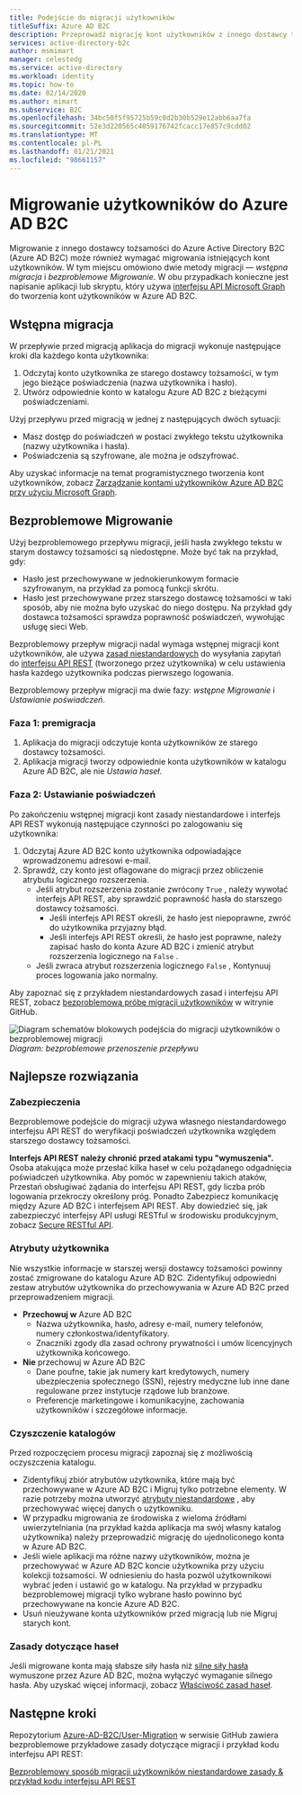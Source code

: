 ```yaml
---
title: Podejście do migracji użytkowników
titleSuffix: Azure AD B2C
description: Przeprowadź migrację kont użytkowników z innego dostawcy tożsamości do Azure AD B2C przy użyciu metod wstępnej migracji lub bezproblemowej migracji.
services: active-directory-b2c
author: msmimart
manager: celestedg
ms.service: active-directory
ms.workload: identity
ms.topic: how-to
ms.date: 02/14/2020
ms.author: mimart
ms.subservice: B2C
ms.openlocfilehash: 34bc50f5f95725b59c0d2b30b529e12abb6aa7fa
ms.sourcegitcommit: 52e3d220565c4059176742fcacc17e857c9cdd02
ms.translationtype: MT
ms.contentlocale: pl-PL
ms.lasthandoff: 01/21/2021
ms.locfileid: "98661157"
---
```

# <a name="migrate-users-to-azure-ad-b2c"></a>Migrowanie użytkowników do Azure AD B2C

Migrowanie z innego dostawcy tożsamości do Azure Active Directory B2C (Azure AD B2C) może również wymagać migrowania istniejących kont użytkowników. W tym miejscu omówiono dwie metody migracji — *wstępna migracja* i *bezproblemowe Migrowanie*. W obu przypadkach konieczne jest napisanie aplikacji lub skryptu, który używa [interfejsu API Microsoft Graph](microsoft-graph-operations.md) do tworzenia kont użytkowników w Azure AD B2C.

## <a name="pre-migration"></a>Wstępna migracja

W przepływie przed migracją aplikacja do migracji wykonuje następujące kroki dla każdego konta użytkownika:

1. Odczytaj konto użytkownika ze starego dostawcy tożsamości, w tym jego bieżące poświadczenia (nazwa użytkownika i hasło).
1. Utwórz odpowiednie konto w katalogu Azure AD B2C z bieżącymi poświadczeniami.

Użyj przepływu przed migracją w jednej z następujących dwóch sytuacji:

- Masz dostęp do poświadczeń w postaci zwykłego tekstu użytkownika (nazwy użytkownika i hasła).
- Poświadczenia są szyfrowane, ale można je odszyfrować.

Aby uzyskać informacje na temat programistycznego tworzenia kont użytkowników, zobacz [Zarządzanie kontami użytkowników Azure AD B2C przy użyciu Microsoft Graph](microsoft-graph-operations.md).

## <a name="seamless-migration"></a>Bezproblemowe Migrowanie

Użyj bezproblemowego przepływu migracji, jeśli hasła zwykłego tekstu w starym dostawcy tożsamości są niedostępne. Może być tak na przykład, gdy:

- Hasło jest przechowywane w jednokierunkowym formacie szyfrowanym, na przykład za pomocą funkcji skrótu.
- Hasło jest przechowywane przez starszego dostawcę tożsamości w taki sposób, aby nie można było uzyskać do niego dostępu. Na przykład gdy dostawca tożsamości sprawdza poprawność poświadczeń, wywołując usługę sieci Web.

Bezproblemowy przepływ migracji nadal wymaga wstępnej migracji kont użytkowników, ale używa [zasad niestandardowych](custom-policy-get-started.md) do wysyłania zapytań do [interfejsu API REST](custom-policy-rest-api-intro.md) (tworzonego przez użytkownika) w celu ustawienia hasła każdego użytkownika podczas pierwszego logowania.

Bezproblemowy przepływ migracji ma dwie fazy: *wstępne Migrowanie* i *Ustawianie poświadczeń*.

### <a name="phase-1-pre-migration"></a>Faza 1: premigracja

1. Aplikacja do migracji odczytuje konta użytkowników ze starego dostawcy tożsamości.
1. Aplikacja migracji tworzy odpowiednie konta użytkowników w katalogu Azure AD B2C, ale nie *Ustawia haseł*.

### <a name="phase-2-set-credentials"></a>Faza 2: Ustawianie poświadczeń

Po zakończeniu wstępnej migracji kont zasady niestandardowe i interfejs API REST wykonują następujące czynności po zalogowaniu się użytkownika:

1. Odczytaj Azure AD B2C konto użytkownika odpowiadające wprowadzonemu adresowi e-mail.
1. Sprawdź, czy konto jest oflagowane do migracji przez obliczenie atrybutu logicznego rozszerzenia.
    - Jeśli atrybut rozszerzenia zostanie zwrócony `True` , należy wywołać interfejs API REST, aby sprawdzić poprawność hasła do starszego dostawcy tożsamości.
      - Jeśli interfejs API REST określi, że hasło jest niepoprawne, zwróć do użytkownika przyjazny błąd.
      - Jeśli interfejs API REST określi, że hasło jest poprawne, należy zapisać hasło do konta Azure AD B2C i zmienić atrybut rozszerzenia logicznego na `False` .
    - Jeśli zwraca atrybut rozszerzenia logicznego `False` , Kontynuuj proces logowania jako normalny.

Aby zapoznać się z przykładem niestandardowych zasad i interfejsu API REST, zobacz [bezproblemową próbę migracji użytkowników](https://aka.ms/b2c-account-seamless-migration) w witrynie GitHub.

![Diagram schematów blokowych podejścia do migracji użytkowników o bezproblemowej migracji](./media/user-migration/diagram-01-seamless-migration.png)<br />*Diagram: bezproblemowe przenoszenie przepływu*

## <a name="best-practices"></a>Najlepsze rozwiązania

### <a name="security"></a>Zabezpieczenia

Bezproblemowe podejście do migracji używa własnego niestandardowego interfejsu API REST do weryfikacji poświadczeń użytkownika względem starszego dostawcy tożsamości.

**Interfejs API REST należy chronić przed atakami typu "wymuszenia".** Osoba atakująca może przesłać kilka haseł w celu pożądanego odgadnięcia poświadczeń użytkownika. Aby pomóc w zapewnieniu takich ataków, Przestań obsługiwać żądania do interfejsu API REST, gdy liczba prób logowania przekroczy określony próg. Ponadto Zabezpiecz komunikację między Azure AD B2C i interfejsem API REST. Aby dowiedzieć się, jak zabezpieczyć interfejsy API usługi RESTful w środowisku produkcyjnym, zobacz [Secure RESTful API](secure-rest-api.md).

### <a name="user-attributes"></a>Atrybuty użytkownika

Nie wszystkie informacje w starszej wersji dostawcy tożsamości powinny zostać zmigrowane do katalogu Azure AD B2C. Zidentyfikuj odpowiedni zestaw atrybutów użytkownika do przechowywania w Azure AD B2C przed przeprowadzeniem migracji.

- **Przechowuj w** Azure AD B2C
  - Nazwa użytkownika, hasło, adresy e-mail, numery telefonów, numery członkostwa/identyfikatory.
  - Znaczniki zgody dla zasad ochrony prywatności i umów licencyjnych użytkownika końcowego.
- **Nie** przechowuj w Azure AD B2C
  - Dane poufne, takie jak numery kart kredytowych, numery ubezpieczenia społecznego (SSN), rejestry medyczne lub inne dane regulowane przez instytucje rządowe lub branżowe.
  - Preferencje marketingowe i komunikacyjne, zachowania użytkowników i szczegółowe informacje.

### <a name="directory-clean-up"></a>Czyszczenie katalogów

Przed rozpoczęciem procesu migracji zapoznaj się z możliwością oczyszczenia katalogu.

- Zidentyfikuj zbiór atrybutów użytkownika, które mają być przechowywane w Azure AD B2C i Migruj tylko potrzebne elementy. W razie potrzeby można utworzyć [atrybuty niestandardowe](user-flow-custom-attributes.md) , aby przechowywać więcej danych o użytkowniku.
- W przypadku migrowania ze środowiska z wieloma źródłami uwierzytelniania (na przykład każda aplikacja ma swój własny katalog użytkownika) należy przeprowadzić migrację do ujednoliconego konta w Azure AD B2C.
- Jeśli wiele aplikacji ma różne nazwy użytkowników, można je przechowywać w Azure AD B2C koncie użytkownika przy użyciu kolekcji tożsamości. W odniesieniu do hasła pozwól użytkownikowi wybrać jeden i ustawić go w katalogu. Na przykład w przypadku bezproblemowej migracji tylko wybrane hasło powinno być przechowywane na koncie Azure AD B2C.
- Usuń nieużywane konta użytkowników przed migracją lub nie Migruj starych kont.

### <a name="password-policy"></a>Zasady dotyczące haseł

Jeśli migrowane konta mają słabsze siły hasła niż [silne siły hasła](../active-directory/authentication/concept-sspr-policy.md) wymuszone przez Azure AD B2C, można wyłączyć wymaganie silnego hasła. Aby uzyskać więcej informacji, zobacz [Właściwość zasad haseł](user-profile-attributes.md#password-policy-attribute).

## <a name="next-steps"></a>Następne kroki

Repozytorium [Azure-AD-B2C/User-Migration](https://github.com/azure-ad-b2c/user-migration) w serwisie GitHub zawiera bezproblemowe przykładowe zasady dotyczące migracji i przykład kodu interfejsu API REST:

[Bezproblemowy sposób migracji użytkowników niestandardowe zasady & przykład kodu interfejsu API REST](https://aka.ms/b2c-account-seamless-migration)
